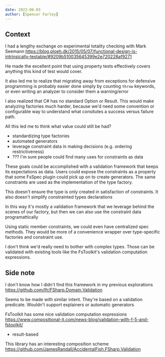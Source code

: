 ```yaml
---
date: 2022-06-03
author: [Spencer Farley]
---
```


## Context

I had a lengthy exchange on experimental totality checking with Mark Seemann https://blog.ploeh.dk/2015/05/07/functional-design-is-intrinsically-testable/#9209b510035645399e2e720228af9271

He made the excellent point that using property tests effectively covers anything this kind of test would cover.

It also led me to realize that migrating away from exceptions for defensive programming is probably easier done simply by counting `throw` keywords, or even writing an analyzer to consider them a warning/error

I also realized that C# has no standard Option or Result. This would make analyzing factories much harder, because we'd need some convention or configurable way to understand what consitutes a success versus failure path.


All this led me to think what value could still be had?
- standardizing type factories
- automated generators
- leverage constraint data in making decisions (e.g. ordering restrictiveness)
- ??? I'm sure people could find many uses for constraints as data

These goals could be accomplished with a validation framework that keeps its expectations as data.
Users could expose the constraints as a property that some FsSpec plugin could pick up on to create generators.
The same constraints are used as the implementation of the type factory.

This doesn't ensure the type is only created in satisfaction of constraints. It also doesn't simplify constrainted types declarations 

In this way it's mostly a validation framework that we leverage behind the scenes of our factory, but then we can also use the constraint data programattically

Using static member constraints, we could even have centralized spec methods. They would be more of a convenience wrapper over type-specific factories and constraint use.

I don't think we'd really need to bother with complex types. Those can be validated with existing tools like the FsToolkit's validation computation expressions.


## Side note

I don't know how I didn't find this framework in my previous explorations
https://github.com/lfr/FSharp.Domain.Validation

Seems to be made with similar intent.
They're based on a validation predicate. Wouldn't support explainers or automatic generators


FsToolkit has some nice validation computation expressions https://www.compositional-it.com/news-blog/validation-with-f-5-and-fstoolkit/
- result-based

This library has an interesting composition scheme https://github.com/JamesRandall/AccidentalFish.FSharp.Validation